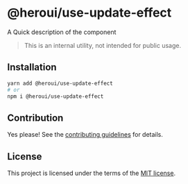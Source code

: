 # @heroui/use-update-effect

A Quick description of the component

> This is an internal utility, not intended for public usage.

## Installation

```sh
yarn add @heroui/use-update-effect
# or
npm i @heroui/use-update-effect
```

## Contribution

Yes please! See the
[contributing guidelines](https://github.com/nextui-org/nextui/blob/master/CONTRIBUTING.md)
for details.

## License

This project is licensed under the terms of the
[MIT license](https://github.com/nextui-org/nextui/blob/master/LICENSE).
